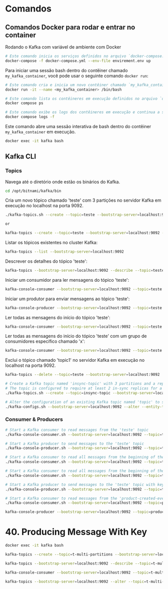 # Comandos

## Comandos Docker para rodar e entrar no container

Rodando o Kafka com variável de ambiente com Docker

```bash
# Este comando inicia os serviços definidos no arquivo `docker-compose.yml` utilizando as variáveis de ambiente especificadas no arquivo `envirement.env`.
docker-compose -f docker-compose.yml --env-file envirement.env up
```

Para iniciar uma sessão bash dentro do contêiner chamado `my_kafka_container`, você pode usar o seguinte comando `docker run`:

```bash
# Este comando cria e inicia um novo contêiner chamado `my_kafka_container` e abre uma sessão interativa de bash dentro dele.
docker run -it --name <my_kafka_container> /bin/bash
```

```bash
# Este comando lista os contêineres em execução definidos no arquivo `docker-compose.yml`.
docker compose ps
```

```bash
# Este comando exibe os logs dos contêineres em execução e continua a seguir novos logs em tempo real.
docker compose logs -f
```

Este comando abre uma sessão interativa de bash dentro do contêiner `my_kafka_container` em execução.

```bash
docker exec -it kafka bash
```

## Kafka CLI

### Topics

Navega até o diretório onde estão os binários do Kafka.

```bash
cd /opt/bitnami/kafka/bin
```

Cria um novo tópico chamado 'teste' com 3 partições no servidor Kafka em execução no localhost na porta 9092.

```bash
./kafka-topics.sh --create --topic=teste --bootstrap-server=localhost:9092 --partitions=3

or

kafka-topics --create --topic=teste --bootstrap-server=localhost:9092 --partitions=3
```

Listar os tópicos existentes no cluster Kafka:

```bash
kafka-topics --list --bootstrap-server=localhost:9092
```

Descrever os detalhes do tópico 'teste':

```bash
kafka-topics --bootstrap-server=localhost:9092 --describe --topic=teste
```

Iniciar um consumidor para ler mensagens do tópico 'teste':

```bash
kafka-console-consumer --bootstrap-server=localhost:9092 --topic=teste
```

Iniciar um produtor para enviar mensagens ao tópico 'teste':

```bash
kafka-console-producer --bootstrap-server=localhost:9092 --topic=teste
```

Ler todas as mensagens do início do tópico 'teste':

```bash
kafka-console-consumer --bootstrap-server=localhost:9092 --topic=teste --from-beginning
```

Ler todas as mensagens do início do tópico 'teste' com um grupo de consumidores específico chamado 'x':

```bash
kafka-console-consumer --bootstrap-server=localhost:9092 --topic=teste --from-beginning --group=x
```

Exclui o tópico chamado 'topic1' no servidor Kafka em execução no localhost na porta 9092.

```bash
kafka-topics --delete --topic=teste --bootstrap-server=localhost:9092
```

```bash
# Create a Kafka topic named 'insync-topic' with 3 partitions and a replication factor of 3.
# The topic is configured to require at least 2 in-sync replicas for a message to be considered committed.
./kafka-topics.sh --create --topic=insync-topic --bootstrap-server=localhost:9092 --partitions=3 --replication-factor=3 --config="min.insync.replicas=2"
```

```bash
# Alter the configuration of an existing Kafka topic named 'topic' to set the minimum number of in-sync replicas to 2.
./kafka-configs.sh --bootstrap-server=localhost:9092 --alter --entity-type=topics --entity-name=topic --add-config="min.insync.replicas=2"
```

### Consumer & Producers

```bash
# Start a Kafka consumer to read messages from the 'teste' topic
./kafka-console-consumer.sh --bootstrap-server=localhost:9092 --topic=teste
```

```bash
# Start a Kafka producer to send messages to the 'teste' topic
./kafka-console-producer.sh --bootstrap-server=localhost:9092 --topic=teste
```

```bash
# Start a Kafka consumer to read all messages from the beginning of the 'teste' topic
./kafka-console-consumer.sh --bootstrap-server=localhost:9092 --topic=teste --from-beginning
```

```bash
# Start a Kafka consumer to read all messages from the beginning of the 'teste' topic with a specific consumer group 'x'
./kafka-console-consumer.sh --bootstrap-server=localhost:9092 --topic=teste --from-beginning --group=x
```

```bash
# Start a Kafka producer to send messages to the 'teste' topic with key-value pairs, using ':' as the key separator
./kafka-console-producer.sh --bootstrap-server=localhost:9092 --topic=teste --property="parse.key=true" --property="key.separator=:"
```

```bash
# Start a Kafka consumer to read messages from the 'product-created-events-topic' topic and print the message keys.
./kafka-console-consumer.sh --bootstrap-server=localhost:9092 --topic=product-created-events-topic --property="print.key=true"
```

```bash
kafka-console-producer --bootstrap-server=localhost:9092 --topic=product-created-events-topic --property="print.key=true" --property="key.separator=:"
```

# 40. Producing Message With Key

```bash
docker exec -it kafka bash

kafka-topics --create --topic=t-multi-partitions --bootstrap-server=localhost:9092 --partitions=3

kafka-topics --bootstrap-server=localhost:9092 --describe --topic=t-multi-partitions

kafka-console-consumer --bootstrap-server=localhost:9092 --topic=t-multi-partitions --group=t-multi-partitions-group

kafka-topics --bootstrap-server=localhost:9092 --alter --topic=t-multi-partitions --partitions=4
```